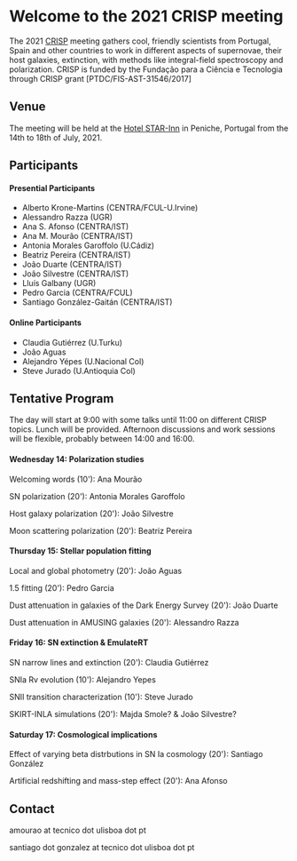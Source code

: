 # Welcome to the 2021 CRISP meeting

The 2021 [CRISP](https://sn-crisp.github.io/CRISP/) meeting gathers cool, friendly scientists from Portugal, Spain and other countries to work in different aspects of supernovae, their host galaxies, extinction, with methods like integral-field spectroscopy and polarization. CRISP is funded by the Fundação para a
Ciência e Tecnologia through CRISP grant [PTDC/FIS-AST-31546/2017]

## Venue

The meeting will be held at the [Hotel STAR-Inn](https://www.hotelstarinn.com/peniche/) in Peniche, Portugal from the 14th to 18th of July, 2021.

## Participants 
#### Presential Participants
- Alberto Krone-Martins (CENTRA/FCUL-U.Irvine)
- Alessandro Razza (UGR)
- Ana S. Afonso (CENTRA/IST)
- Ana M. Mourão (CENTRA/IST)
- Antonia Morales Garoffolo (U.Cádiz)
- Beatriz Pereira (CENTRA/IST)
- João Duarte (CENTRA/IST)
- João Silvestre (CENTRA/IST)
- Lluís Galbany (UGR)
- Pedro Garcia (CENTRA/FCUL)
- Santiago González-Gaitán (CENTRA/IST)

#### Online Participants

- Claudia Gutiérrez (U.Turku)
- João Aguas
- Alejandro Yépes (U.Nacional Col)
- Steve Jurado (U.Antioquia Col)

## Tentative Program

The day will start at 9:00 with some talks until 11:00 on different CRISP topics. Lunch will be provided. Afternoon discussions and work sessions will be flexible, probably between 14:00 and 16:00.

#### Wednesday 14: Polarization studies

Welcoming words (10'): Ana Mourão

SN polarization (20'): Antonia Morales Garoffolo

Host galaxy polarization (20'): João Silvestre

Moon scattering polarization (20'): Beatriz Pereira

#### Thursday 15: Stellar population fitting

Local and global photometry (20'): João Aguas

1.5 fitting (20'): Pedro Garcia

Dust attenuation in galaxies of the Dark Energy Survey (20'): João Duarte

Dust attenuation in AMUSING galaxies (20'): Alessandro Razza

#### Friday 16: SN extinction & EmulateRT

SN narrow lines and extinction (20'): Claudia Gutiérrez

SNIa Rv evolution (10'): Alejandro Yepes

SNII transition characterization (10'): Steve Jurado

SKIRT-INLA simulations (20'): Majda Smole? & João Silvestre?

#### Saturday 17: Cosmological implications

Effect of varying beta distrbutions in SN Ia cosmology (20'): Santiago González

Artificial redshifting and mass-step effect (20'): Ana Afonso



## Contact

amourao at tecnico dot ulisboa dot pt

santiago dot gonzalez at tecnico dot ulisboa dot pt
